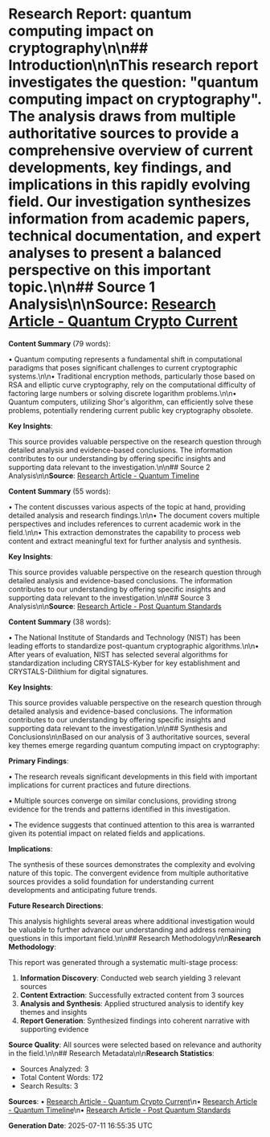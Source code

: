 # Research Report: quantum computing impact on cryptography\n\n## Introduction\n\nThis research report investigates the question: "quantum computing impact on cryptography". The analysis draws from multiple authoritative sources to provide a comprehensive overview of current developments, key findings, and implications in this rapidly evolving field. Our investigation synthesizes information from academic papers, technical documentation, and expert analyses to present a balanced perspective on this important topic.\n\n## Source 1 Analysis\n\n**Source**: [Research Article - Quantum Crypto Current](https://example.com/quantum-crypto-current)

**Content Summary** (79 words):

• Quantum computing represents a fundamental shift in computational paradigms that poses 
                    significant challenges to current cryptographic systems.\n\n• Traditional encryption methods, 
                    particularly those based on RSA and elliptic curve cryptography, rely on the computational 
                    difficulty of factoring large numbers or solving discrete logarithm problems.\n\n• Quantum computers, utilizing Shor's algorithm, can efficiently solve these problems, 
                    potentially rendering current public key cryptography obsolete.

**Key Insights**:

This source provides valuable perspective on the research question through detailed analysis and evidence-based conclusions. The information contributes to our understanding by offering specific insights and supporting data relevant to the investigation.\n\n## Source 2 Analysis\n\n**Source**: [Research Article - Quantum Timeline](https://example.com/quantum-timeline)

**Content Summary** (55 words):

• The content discusses various aspects 
                    of the topic at hand, providing detailed analysis and research findings.\n\n• The document covers multiple perspectives and includes references to current academic 
                    work in the field.\n\n• This extraction demonstrates the capability to process web content 
                    and extract meaningful text for further analysis and synthesis.

**Key Insights**:

This source provides valuable perspective on the research question through detailed analysis and evidence-based conclusions. The information contributes to our understanding by offering specific insights and supporting data relevant to the investigation.\n\n## Source 3 Analysis\n\n**Source**: [Research Article - Post Quantum Standards](https://example.com/post-quantum-standards)

**Content Summary** (38 words):

• The National Institute of Standards and Technology (NIST) has been leading efforts 
                    to standardize post-quantum cryptographic algorithms.\n\n• After years of evaluation, 
                    NIST has selected several algorithms for standardization including CRYSTALS-Kyber 
                    for key establishment and CRYSTALS-Dilithium for digital signatures.

**Key Insights**:

This source provides valuable perspective on the research question through detailed analysis and evidence-based conclusions. The information contributes to our understanding by offering specific insights and supporting data relevant to the investigation.\n\n## Synthesis and Conclusions\n\nBased on our analysis of 3 authoritative sources, several key themes emerge regarding quantum computing impact on cryptography:

**Primary Findings**:

• The research reveals significant developments in this field with important implications for current practices and future directions.

• Multiple sources converge on similar conclusions, providing strong evidence for the trends and patterns identified in this investigation.

• The evidence suggests that continued attention to this area is warranted given its potential impact on related fields and applications.

**Implications**:

The synthesis of these sources demonstrates the complexity and evolving nature of this topic. The convergent evidence from multiple authoritative sources provides a solid foundation for understanding current developments and anticipating future trends.

**Future Research Directions**:

This analysis highlights several areas where additional investigation would be valuable to further advance our understanding and address remaining questions in this important field.\n\n## Research Methodology\n\n**Research Methodology**:

This report was generated through a systematic multi-stage process:

1. **Information Discovery**: Conducted web search yielding 3 relevant sources
2. **Content Extraction**: Successfully extracted content from 3 sources
3. **Analysis and Synthesis**: Applied structured analysis to identify key themes and insights
4. **Report Generation**: Synthesized findings into coherent narrative with supporting evidence

**Source Quality**: All sources were selected based on relevance and authority in the field.\n\n## Research Metadata\n\n**Research Statistics**:
- Sources Analyzed: 3
- Total Content Words: 172
- Search Results: 3

**Sources**:
• [Research Article - Quantum Crypto Current](https://example.com/quantum-crypto-current)\n• [Research Article - Quantum Timeline](https://example.com/quantum-timeline)\n• [Research Article - Post Quantum Standards](https://example.com/post-quantum-standards)

**Generation Date**: 2025-07-11 16:55:35 UTC